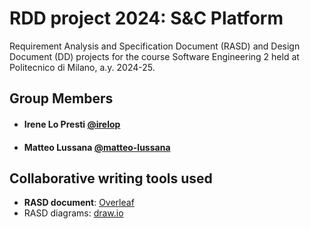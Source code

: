 # RDD project 2024: S\&C Platform
Requirement Analysis and Specification Document (RASD) and Design Document (DD) projects for the course Software Engineering 2 held at Politecnico di Milano, a.y. 2024-25.

## Group Members
- #### Irene Lo Presti [@irelop](https://github.com/irelop)
- #### Matteo Lussana [@matteo-lussana](https://github.com/matteo-lussana)

## Collaborative writing tools used
- **RASD document**: [Overleaf](https://www.overleaf.com/read/cqxqcwhhykbx#bc0c9c)
- RASD diagrams: [draw.io](https://drive.google.com/file/d/14Ybb2w9U3--1092gn57lXKtR29DMALBX/view?usp=sharing)

